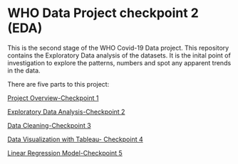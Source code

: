 # WHO Data Project checkpoint 2 (EDA)

This is the second stage of the WHO Covid-19 Data project. This repository contains the Exploratory Data analysis of the datasets. It is the inital point of investigation to explore the patterns, numbers and spot any apparent trends in the data.

There are five parts to this project:

[Project Overview-Checkpoint 1](https://github.com/hollyhira/Graded_assignment_4/blob/main/Checkpoint%201_Holly%20Hira%20COVID19%20EDA.pdf)

[Exploratory Data Analysis-Checkpoint 2](https://github.com/hollyhira/eda-checkpoint2/blob/starter-main/checkpoint-two.ipynb)

[Data Cleaning-Checkpoint 3](https://github.com/hollyhira/cleaning-data-checkpoint3/blob/main/checkpoint-three.ipynb)

[Data Visualization with Tableau- Checkpoint 4](https://public.tableau.com/views/WHOCovid-19DataProject-GradedAssignment4/Story-Covid-19Dataset?:language=en-US&:retry=yes&:display_count=n&:origin=viz_share_link)

[Linear Regression Model-Checkpoint 5](https://github.com/hollyhira/checkpoint-five/blob/main/checkpoint-five.ipynb)

